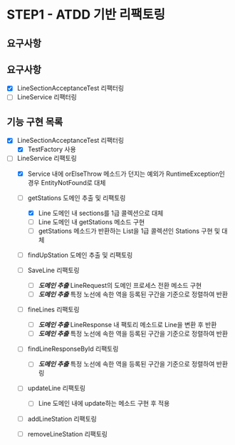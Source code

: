 # STEP1 - ATDD 기반 리팩토링
## 요구사항

## 요구사항
- [x] LineSectionAcceptanceTest 리팩터링
- [ ] LineService 리팩터링

## 기능 구현 목록
- [x] LineSectionAcceptanceTest 리팩터링
  - [x] TestFactory 사용
  
- [ ] LineService 리팩토링
  - [x] Service 내에 orElseThrow 메소드가 던지는 예외가 RuntimeException인 경우 EntityNotFound로 대체
  - [ ] getStations 도메인 추출 및 리팩토링
    - [x] Line 도메인 내 sections를 1급 콜렉션으로 대체
    - [ ] Line 도메인 내 getStations 메소드 구현
    - [ ] getStations 메소드가 반환하는 List<Station>을 1급 콜렉션인 Stations 구현 및 대체
  - [ ] findUpStation 도메인 추출 및 리팩토링
  - [ ] SaveLine 리팩토링
    - [ ] ***도메인 추출*** LineRequest의 도메인 프로세스 전환 메소드 구현
    - [ ] ***도메인 추출*** 특정 노선에 속한 역을 등록된 구간을 기준으로 정렬하여 반환
  - [ ] fineLines 리팩토링
    - [ ] ***도메인 추출*** LineResponse 내 팩토리 메소드로 Line을 변환 후 반환
    - [ ] ***도메인 추출*** 특정 노선에 속한 역을 등록된 구간을 기준으로 정렬하여 반환
  - [ ] findLineResponseById 리팩토링
    - [ ] ***도메인 추출*** 특정 노선에 속한 역을 등록된 구간을 기준으로 정렬하여 반환링
  - [ ] updateLine 리팩토링
    - [ ] Line 도메인 내에 update하는 메소드 구현 후 적용
  - [ ] addLineStation 리팩토링
  - [ ] removeLineStation 리팩토링
    
  